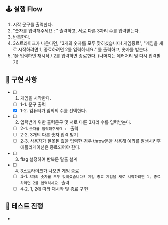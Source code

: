 ## 🕹 실행 Flow

1. 시작 문구를 출력한다.
2. "숫자를 입력해주세요 : " 출력하고, 서로 다른 3자리 수를 입력받는다.
3. 반복한다.
4. 3스트라이크가 나온다면, "3개의 숫자를 모두 맞히셨습니다! 게임종료", "게임을 새로 시작하려면 1, 종료하려면 2를 입력하세요." 를 출력하고, 숫자를 받는다.
5. 1을 입력하면 재시작 / 2를 입력하면 종료한다. (나머지는 에러처리 및 다시 입력받기)

## 🛒 구현 사항

- [ ] 1. 게임을 시작한다.
  - [ ] 1-1. 문구 출력
  - [x] 1-2. 컴퓨터가 임의의 수를 선택한다.
- [ ] 2. 입력받기 위한 출력문구 및 서로 다른 3자리 수를 입력받는다.
  - [ ] 2-1. `숫자를 입력해주세요 : ` 출력
  - [ ] 2-2. 3개의 다른 숫자 입력 받기
  - [ ] 2-3. 사용자가 잘못된 값을 입력한 경우 throw문을 사용해 예외를 발생시킨후 애플리케이션은 종료되어야 한다.
- [ ] 3. flag 설정하여 반복문 탈출 설계
- [ ] 4. 3스트라이크가 나오면 게임 종료
  - [ ] 4-1. `3개의 숫자를 모두 맞히셨습니다! 게임 종료 게임을 새로 시작하려면 1, 종료하려면 2를 입력하세요.` 출력
  - [ ] 4-2. 1, 2에 따라 재시작 및 종료 구현

## 🧩 테스트 진행

-
